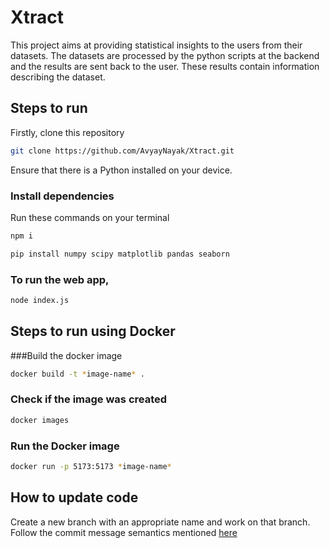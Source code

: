 # Xtract
This project aims at providing statistical insights to the users from their datasets.
The datasets are processed by the python scripts at the backend and the results are sent back to the user.
These results contain information describing the dataset.

## Steps to run
Firstly, clone this repository
```bash
git clone https://github.com/AvyayNayak/Xtract.git
```
Ensure that there is a Python installed on your device.
### Install dependencies
Run these commands on your terminal
```bash
npm i
```
```bash
pip install numpy scipy matplotlib pandas seaborn
```
### To run the web app, 
```bash
node index.js
```

## Steps to run using Docker
###Build the docker image
```bash
docker build -t *image-name* .
```
### Check if the image was created 
```bash
docker images
```
### Run the Docker image
```bash
docker run -p 5173:5173 *image-name*
```
## How to update code
Create a new branch with an appropriate name and work on that branch.
Follow the commit message semantics mentioned [here](https://gist.github.com/joshbuchea/6f47e86d2510bce28f8e7f42ae84c716)
